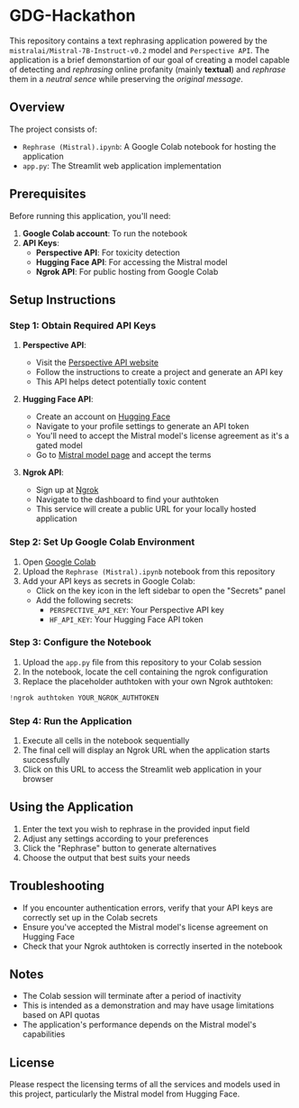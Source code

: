 # GDG-Hackathon

This repository contains a text rephrasing application powered by the `mistralai/Mistral-7B-Instruct-v0.2` model and `Perspective API`. The application is a brief demonstartion of our goal of creating a model capable of detecting and *rephrasing* online profanity (mainly **textual**) and *rephrase* them in a *neutral sence* while preserving the *original message*.

## Overview

The project consists of:
- `Rephrase (Mistral).ipynb`: A Google Colab notebook for hosting the application
- `app.py`: The Streamlit web application implementation

## Prerequisites

Before running this application, you'll need:

1. **Google Colab account**: To run the notebook
2. **API Keys**:
   - **Perspective API**: For toxicity detection
   - **Hugging Face API**: For accessing the Mistral model
   - **Ngrok API**: For public hosting from Google Colab

## Setup Instructions

### Step 1: Obtain Required API Keys

1. **Perspective API**:
   - Visit the [Perspective API website](https://www.perspectiveapi.com/)
   - Follow the instructions to create a project and generate an API key
   - This API helps detect potentially toxic content

2. **Hugging Face API**:
   - Create an account on [Hugging Face](https://huggingface.co/)
   - Navigate to your profile settings to generate an API token
   - You'll need to accept the Mistral model's license agreement as it's a gated model
   - Go to [Mistral model page](https://huggingface.co/mistralai/Mistral-7B-v0.1) and accept the terms

3. **Ngrok API**:
   - Sign up at [Ngrok](https://ngrok.com/)
   - Navigate to the dashboard to find your authtoken
   - This service will create a public URL for your locally hosted application

### Step 2: Set Up Google Colab Environment

1. Open [Google Colab](https://colab.research.google.com/)
2. Upload the `Rephrase (Mistral).ipynb` notebook from this repository
3. Add your API keys as secrets in Google Colab:
   - Click on the key icon in the left sidebar to open the "Secrets" panel
   - Add the following secrets:
     - `PERSPECTIVE_API_KEY`: Your Perspective API key
     - `HF_API_KEY`: Your Hugging Face API token

### Step 3: Configure the Notebook

1. Upload the `app.py` file from this repository to your Colab session
2. In the notebook, locate the cell containing the ngrok configuration
3. Replace the placeholder authtoken with your own Ngrok authtoken:

```python
!ngrok authtoken YOUR_NGROK_AUTHTOKEN
```

### Step 4: Run the Application

1. Execute all cells in the notebook sequentially
2. The final cell will display an Ngrok URL when the application starts successfully
3. Click on this URL to access the Streamlit web application in your browser

## Using the Application

1. Enter the text you wish to rephrase in the provided input field
2. Adjust any settings according to your preferences
3. Click the "Rephrase" button to generate alternatives
4. Choose the output that best suits your needs

## Troubleshooting

- If you encounter authentication errors, verify that your API keys are correctly set up in the Colab secrets
- Ensure you've accepted the Mistral model's license agreement on Hugging Face
- Check that your Ngrok authtoken is correctly inserted in the notebook

## Notes

- The Colab session will terminate after a period of inactivity
- This is intended as a demonstration and may have usage limitations based on API quotas
- The application's performance depends on the Mistral model's capabilities

## License

Please respect the licensing terms of all the services and models used in this project, particularly the Mistral model from Hugging Face.
